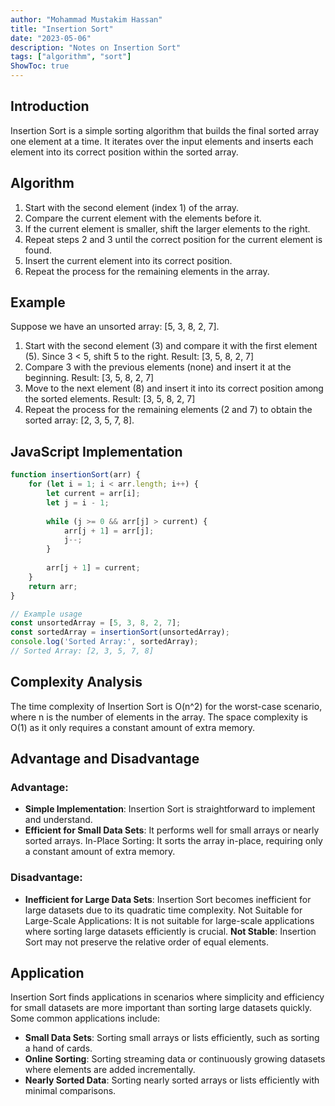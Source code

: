 ```yaml
---
author: "Mohammad Mustakim Hassan"
title: "Insertion Sort"
date: "2023-05-06"
description: "Notes on Insertion Sort"
tags: ["algorithm", "sort"]
ShowToc: true
---
```


## Introduction
Insertion Sort is a simple sorting algorithm that builds the final sorted array one element at a time. It iterates over the input elements and inserts each element into its correct position within the sorted array.

## Algorithm
1. Start with the second element (index 1) of the array.
2. Compare the current element with the elements before it.
3. If the current element is smaller, shift the larger elements to the right.
4. Repeat steps 2 and 3 until the correct position for the current element is found.
5. Insert the current element into its correct position.
6. Repeat the process for the remaining elements in the array.

## Example
Suppose we have an unsorted array: [5, 3, 8, 2, 7].
1. Start with the second element (3) and compare it with the first element (5). Since 3 < 5, shift 5 to the right.
   Result: [3, 5, 8, 2, 7]
2. Compare 3 with the previous elements (none) and insert it at the beginning.
   Result: [3, 5, 8, 2, 7]
3. Move to the next element (8) and insert it into its correct position among the sorted elements.
   Result: [3, 5, 8, 2, 7]
4. Repeat the process for the remaining elements (2 and 7) to obtain the sorted array: [2, 3, 5, 7, 8].

## JavaScript Implementation
```javascript
function insertionSort(arr) {
    for (let i = 1; i < arr.length; i++) {
        let current = arr[i];
        let j = i - 1;
        
        while (j >= 0 && arr[j] > current) {
            arr[j + 1] = arr[j];
            j--;
        }
        
        arr[j + 1] = current;
    }
    return arr;
}

// Example usage
const unsortedArray = [5, 3, 8, 2, 7];
const sortedArray = insertionSort(unsortedArray);
console.log('Sorted Array:', sortedArray);
// Sorted Array: [2, 3, 5, 7, 8]
```

## Complexity Analysis
The time complexity of Insertion Sort is O(n^2) for the worst-case scenario, where n is the number of elements in the array. 
The space complexity is O(1) as it only requires a constant amount of extra memory.

## Advantage and Disadvantage

### Advantage:
- **Simple Implementation**: Insertion Sort is straightforward to implement and understand.
- **Efficient for Small Data Sets**: It performs well for small arrays or nearly sorted arrays.
In-Place Sorting: It sorts the array in-place, requiring only a constant amount of extra memory.

### Disadvantage:
- **Inefficient for Large Data Sets**: Insertion Sort becomes inefficient for large datasets due to its quadratic time complexity.
Not Suitable for Large-Scale Applications: It is not suitable for large-scale applications where sorting large datasets efficiently is crucial.
**Not Stable**: Insertion Sort may not preserve the relative order of equal elements.

## Application
Insertion Sort finds applications in scenarios where simplicity and efficiency for small datasets are more important than sorting large datasets quickly. Some common applications include:
- **Small Data Sets**: Sorting small arrays or lists efficiently, such as sorting a hand of cards.
- **Online Sorting**: Sorting streaming data or continuously growing datasets where elements are added incrementally.
- **Nearly Sorted Data**: Sorting nearly sorted arrays or lists efficiently with minimal comparisons.